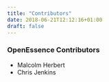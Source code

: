 ```yaml
---
title: "Contributors"
date: 2018-06-21T12:12:16+01:00
draft: false
---
```


### OpenEssence Contributors
- Malcolm Herbert
- Chris Jenkins

